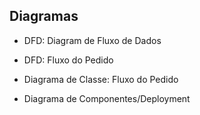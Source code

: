 ## Diagramas
 - DFD: Diagram de Fluxo de Dados

 - DFD: Fluxo do Pedido
 
 - Diagrama de Classe: Fluxo do Pedido

 - Diagrama de Componentes/Deployment
 
